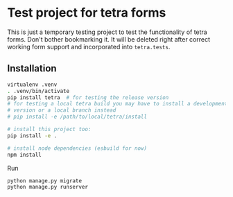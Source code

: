 # Test project for tetra forms

This is just a temporary testing project to test the functionality of tetra forms.
Don't bother bookmarking it. It will be deleted right after correct working form support and incorporated into `tetra.tests`.

## Installation

```bash
virtualenv .venv
. .venv/bin/activate
pip install tetra  # for testing the release version
# for testing a local tetra build you may have to install a development 
# version or a local branch instead
# pip install -e /path/to/local/tetra/install

# install this project too:
pip install -e .

# install node dependencies (esbuild for now)
npm install
```

Run

```bash
python manage.py migrate
python manage.py runserver
```
